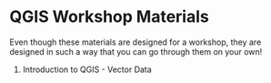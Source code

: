 # QGIS Workshop Materials
Even though these materials are designed for a workshop, they are designed in such a way that you can go through them on your own!

1. Introduction to QGIS - Vector Data
